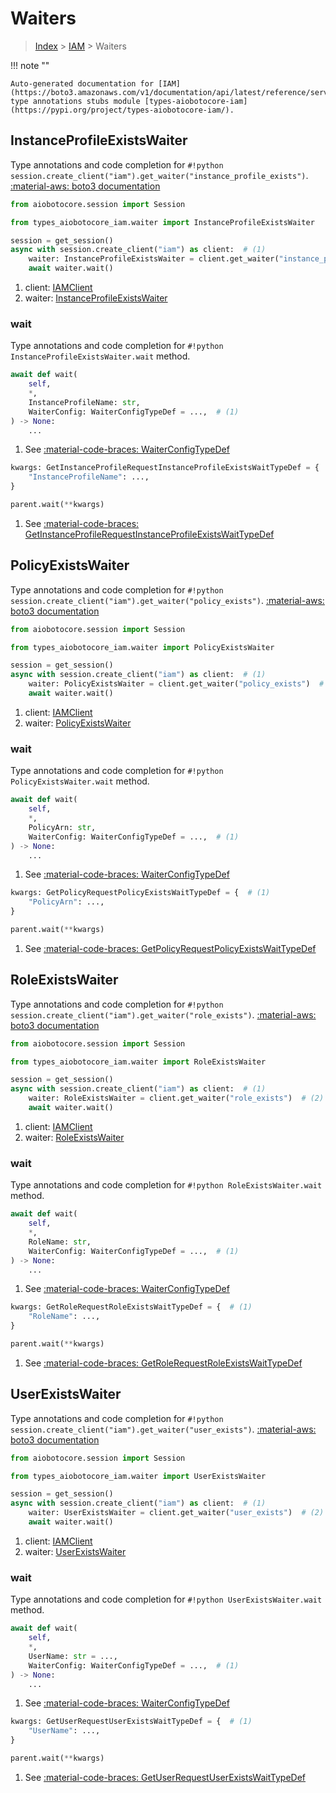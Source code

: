# Waiters

> [Index](../README.md) > [IAM](./README.md) > Waiters

!!! note ""

    Auto-generated documentation for [IAM](https://boto3.amazonaws.com/v1/documentation/api/latest/reference/services/iam.html#IAM)
    type annotations stubs module [types-aiobotocore-iam](https://pypi.org/project/types-aiobotocore-iam/).

## InstanceProfileExistsWaiter

Type annotations and code completion for `#!python session.create_client("iam").get_waiter("instance_profile_exists")`.
[:material-aws: boto3 documentation](https://boto3.amazonaws.com/v1/documentation/api/latest/reference/services/iam.html#IAM.Waiter.InstanceProfileExists)

```python title="Usage example"
from aiobotocore.session import Session

from types_aiobotocore_iam.waiter import InstanceProfileExistsWaiter

session = get_session()
async with session.create_client("iam") as client:  # (1)
    waiter: InstanceProfileExistsWaiter = client.get_waiter("instance_profile_exists")  # (2)
    await waiter.wait()
```

1. client: [IAMClient](./client.md)
2. waiter: [InstanceProfileExistsWaiter](./waiters.md#instanceprofileexistswaiter)


### wait

Type annotations and code completion for `#!python InstanceProfileExistsWaiter.wait` method.

```python title="Method definition"
await def wait(
    self,
    *,
    InstanceProfileName: str,
    WaiterConfig: WaiterConfigTypeDef = ...,  # (1)
) -> None:
    ...
```

1. See [:material-code-braces: WaiterConfigTypeDef](./type_defs.md#waiterconfigtypedef) 


```python title="Usage example with kwargs"
kwargs: GetInstanceProfileRequestInstanceProfileExistsWaitTypeDef = {  # (1)
    "InstanceProfileName": ...,
}

parent.wait(**kwargs)
```

1. See [:material-code-braces: GetInstanceProfileRequestInstanceProfileExistsWaitTypeDef](./type_defs.md#getinstanceprofilerequestinstanceprofileexistswaittypedef) 
## PolicyExistsWaiter

Type annotations and code completion for `#!python session.create_client("iam").get_waiter("policy_exists")`.
[:material-aws: boto3 documentation](https://boto3.amazonaws.com/v1/documentation/api/latest/reference/services/iam.html#IAM.Waiter.PolicyExists)

```python title="Usage example"
from aiobotocore.session import Session

from types_aiobotocore_iam.waiter import PolicyExistsWaiter

session = get_session()
async with session.create_client("iam") as client:  # (1)
    waiter: PolicyExistsWaiter = client.get_waiter("policy_exists")  # (2)
    await waiter.wait()
```

1. client: [IAMClient](./client.md)
2. waiter: [PolicyExistsWaiter](./waiters.md#policyexistswaiter)


### wait

Type annotations and code completion for `#!python PolicyExistsWaiter.wait` method.

```python title="Method definition"
await def wait(
    self,
    *,
    PolicyArn: str,
    WaiterConfig: WaiterConfigTypeDef = ...,  # (1)
) -> None:
    ...
```

1. See [:material-code-braces: WaiterConfigTypeDef](./type_defs.md#waiterconfigtypedef) 


```python title="Usage example with kwargs"
kwargs: GetPolicyRequestPolicyExistsWaitTypeDef = {  # (1)
    "PolicyArn": ...,
}

parent.wait(**kwargs)
```

1. See [:material-code-braces: GetPolicyRequestPolicyExistsWaitTypeDef](./type_defs.md#getpolicyrequestpolicyexistswaittypedef) 
## RoleExistsWaiter

Type annotations and code completion for `#!python session.create_client("iam").get_waiter("role_exists")`.
[:material-aws: boto3 documentation](https://boto3.amazonaws.com/v1/documentation/api/latest/reference/services/iam.html#IAM.Waiter.RoleExists)

```python title="Usage example"
from aiobotocore.session import Session

from types_aiobotocore_iam.waiter import RoleExistsWaiter

session = get_session()
async with session.create_client("iam") as client:  # (1)
    waiter: RoleExistsWaiter = client.get_waiter("role_exists")  # (2)
    await waiter.wait()
```

1. client: [IAMClient](./client.md)
2. waiter: [RoleExistsWaiter](./waiters.md#roleexistswaiter)


### wait

Type annotations and code completion for `#!python RoleExistsWaiter.wait` method.

```python title="Method definition"
await def wait(
    self,
    *,
    RoleName: str,
    WaiterConfig: WaiterConfigTypeDef = ...,  # (1)
) -> None:
    ...
```

1. See [:material-code-braces: WaiterConfigTypeDef](./type_defs.md#waiterconfigtypedef) 


```python title="Usage example with kwargs"
kwargs: GetRoleRequestRoleExistsWaitTypeDef = {  # (1)
    "RoleName": ...,
}

parent.wait(**kwargs)
```

1. See [:material-code-braces: GetRoleRequestRoleExistsWaitTypeDef](./type_defs.md#getrolerequestroleexistswaittypedef) 
## UserExistsWaiter

Type annotations and code completion for `#!python session.create_client("iam").get_waiter("user_exists")`.
[:material-aws: boto3 documentation](https://boto3.amazonaws.com/v1/documentation/api/latest/reference/services/iam.html#IAM.Waiter.UserExists)

```python title="Usage example"
from aiobotocore.session import Session

from types_aiobotocore_iam.waiter import UserExistsWaiter

session = get_session()
async with session.create_client("iam") as client:  # (1)
    waiter: UserExistsWaiter = client.get_waiter("user_exists")  # (2)
    await waiter.wait()
```

1. client: [IAMClient](./client.md)
2. waiter: [UserExistsWaiter](./waiters.md#userexistswaiter)


### wait

Type annotations and code completion for `#!python UserExistsWaiter.wait` method.

```python title="Method definition"
await def wait(
    self,
    *,
    UserName: str = ...,
    WaiterConfig: WaiterConfigTypeDef = ...,  # (1)
) -> None:
    ...
```

1. See [:material-code-braces: WaiterConfigTypeDef](./type_defs.md#waiterconfigtypedef) 


```python title="Usage example with kwargs"
kwargs: GetUserRequestUserExistsWaitTypeDef = {  # (1)
    "UserName": ...,
}

parent.wait(**kwargs)
```

1. See [:material-code-braces: GetUserRequestUserExistsWaitTypeDef](./type_defs.md#getuserrequestuserexistswaittypedef) 
